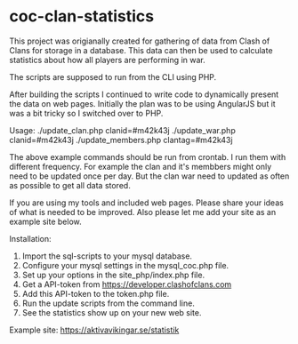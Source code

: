 # coc-clan-statistics

This project was origianally created for gathering of data from Clash of Clans for storage in a database.
This data can then be used to calculate statistics about how all players are performing in war.

The scripts are supposed to run from the CLI using PHP.

After building the scripts I continued to write code to dynamically present the data on web pages.
Initially the plan was to be using AngularJS but it was a bit tricky so I switched over to PHP.

Usage:
./update_clan.php clanid=#m42k43j
./update_war.php clanid=#m42k43j
./update_members.php clantag=#m42k43j

The above example commands should be run from crontab. I run them with different frequency.
For example the clan and it's membbers might only need to be updated once per day.
But the clan war need to updated as often as possible to get all data stored.

If you are using my tools and included web pages. Please share your ideas of what is needed to be improved.
Also please let me add your site as an example site below.

Installation:
1. Import the sql-scripts to your mysql database.
2. Configure your mysql settings in the mysql_coc.php file.
3. Set up your options in the site_php/index.php file.
4. Get a API-token from https://developer.clashofclans.com
5. Add this API-token to the token.php file.
6. Run the update scripts from the command line.
7. See the statistics show up on your new web site.

Example site: https://aktivavikingar.se/statistik

